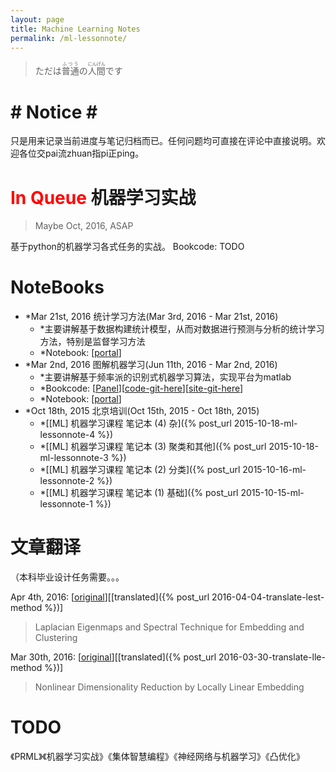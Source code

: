 ```yaml
---
layout: page
title: Machine Learning Notes
permalink: /ml-lessonnote/
---
```

> ただは<ruby>普通<rt>ふつう</rt></ruby>の<ruby>人間<rt>にんげん</rt></ruby>です

# \# Notice \#


只是用来记录当前进度与笔记归档而已。任何问题均可直接在评论中直接说明。欢迎各位交pai流zhuan指pi正ping。

# <span style="color: #ff0000;">In Queue</span> 机器学习实战

> Maybe Oct, 2016, ASAP

基于python的机器学习各式任务的实战。
Bookcode: TODO

# NoteBooks
- *Mar 21st, 2016 统计学习方法(Mar 3rd, 2016 - Mar 21st, 2016)
	- *主要讲解基于数据构建统计模型，从而对数据进行预测与分析的统计学习方法，特别是监督学习方法
	- *Notebook: [[portal](http://pan.baidu.com/s/1pJQWJb1)]
- *Mar 2nd, 2016 图解机器学习(Jun 11th, 2016 - Mar 2nd, 2016)
	- *主要讲解基于频率派的识别式机器学习算法，实现平台为matlab
	- *Bookcode: [[Panel](http://bookcode.polossk.com/Irasuto-de-Manabu-KiKai-Gakusyuu/)][[code-git-here](https://github.com/polossk/Bookcode-of-Irasuto-de-Manabu-KiKai-Gakusyuu/)][[site-git-here](https://github.com/polossk/Bookcode-of-Irasuto-de-Manabu-KiKai-Gakusyuu-Web/)]
	- *Notebook: [[portal](http://pan.baidu.com/s/1mgRIUqW)]
- *Oct 18th, 2015 北京培训(Oct 15th, 2015 - Oct 18th, 2015)
	- *[[ML] 机器学习课程 笔记本 (4) 杂]({% post_url 2015-10-18-ml-lessonnote-4 %})
	- *[[ML] 机器学习课程 笔记本 (3) 聚类和其他]({% post_url 2015-10-18-ml-lessonnote-3 %})
	- *[[ML] 机器学习课程 笔记本 (2) 分类]({% post_url 2015-10-16-ml-lessonnote-2 %})
	- *[[ML] 机器学习课程 笔记本 (1) 基础]({% post_url 2015-10-15-ml-lessonnote-1 %})

# 文章翻译

（本科毕业设计任务需要。。。

Apr 4th, 2016: [[original](http://www.csie.ntu.edu.tw/~mhyang/course/u0030/papers/Belkin%20Niyogi%20Laplacian%20Eigenmaps.pdf)][[translated]({% post_url 2016-04-04-translate-lest-method %})]

> Laplacian Eigenmaps and Spectral Technique for Embedding and Clustering

Mar 30th, 2016: [[original](http://science.sciencemag.org/content/290/5500/2323)][[translated]({% post_url 2016-03-30-translate-lle-method %})]

> Nonlinear Dimensionality Reduction by Locally Linear Embedding

# TODO

《PRML》《机器学习实战》《集体智慧编程》《神经网络与机器学习》《凸优化》